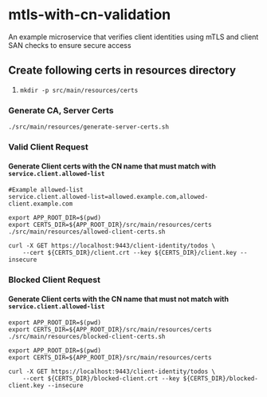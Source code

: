 # mtls-with-cn-validation
An example microservice that verifies client identities using mTLS and client SAN checks to ensure secure access


## Create following certs in resources directory

1. `mkdir -p src/main/resources/certs`


### Generate CA, Server Certs
`./src/main/resources/generate-server-certs.sh`


### Valid Client Request  

#### Generate Client certs with the CN name that must match with `service.client.allowed-list`

```properties
#Example allowed-list
service.client.allowed-list=allowed.example.com,allowed-client.example.com
```

```shell
export APP_ROOT_DIR=$(pwd)
export CERTS_DIR=${APP_ROOT_DIR}/src/main/resources/certs
./src/main/resources/allowed-client-certs.sh
```

```curl
curl -X GET https://localhost:9443/client-identity/todos \
    --cert ${CERTS_DIR}/client.crt --key ${CERTS_DIR}/client.key --insecure
```

### Blocked Client Request

#### Generate Client certs with the CN name that must not match with `service.client.allowed-list`

```shell
export APP_ROOT_DIR=$(pwd)
export CERTS_DIR=${APP_ROOT_DIR}/src/main/resources/certs
./src/main/resources/blocked-client-certs.sh
```

```curl
export APP_ROOT_DIR=$(pwd)
export CERTS_DIR=${APP_ROOT_DIR}/src/main/resources/certs

curl -X GET https://localhost:9443/client-identity/todos \
    --cert ${CERTS_DIR}/blocked-client.crt --key ${CERTS_DIR}/blocked-client.key --insecure
```